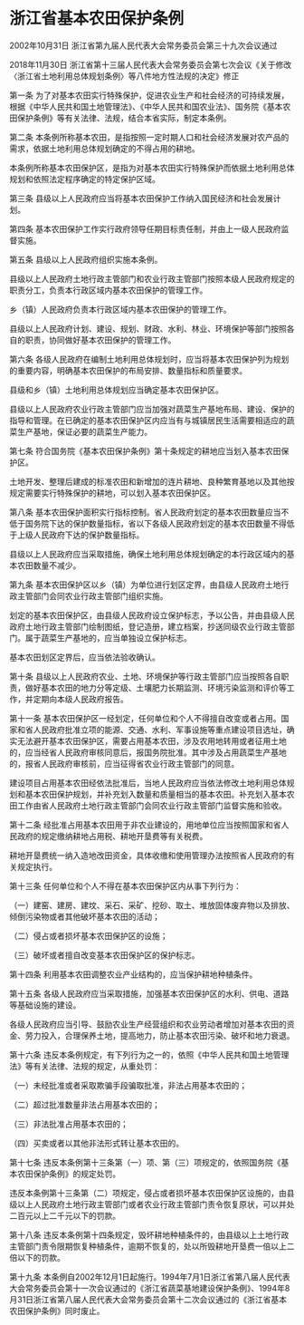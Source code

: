 # 浙江省基本农田保护条例

2002年10月31日 浙江省第九届人民代表大会常务委员会第三十九次会议通过

2018年11月30日 浙江省第十三届人民代表大会常务委员会第七次会议《关于修改〈浙江省土地利用总体规划条例〉等八件地方性法规的决定》修正

<!-- INFO END -->

第一条 为了对基本农田实行特殊保护，促进农业生产和社会经济的可持续发展，根据《中华人民共和国土地管理法》、《中华人民共和国农业法》、国务院《基本农田保护条例》等有关法律、法规，结合本省实际，制定本条例。

第二条 本条例所称基本农田，是指按照一定时期人口和社会经济发展对农产品的需求，依据土地利用总体规划确定的不得占用的耕地。

本条例所称基本农田保护区，是指为对基本农田实行特殊保护而依据土地利用总体规划和依照法定程序确定的特定保护区域。

第三条 县级以上人民政府应当将基本农田保护工作纳入国民经济和社会发展计划。

第四条 基本农田保护工作实行政府领导任期目标责任制，并由上一级人民政府监督实施。

第五条 县级以上人民政府组织实施本条例。

县级以上人民政府土地行政主管部门和农业行政主管部门按照本级人民政府规定的职责分工，负责本行政区域内基本农田保护的管理工作。

乡（镇）人民政府负责本行政区域内基本农田保护的管理工作。

县级以上人民政府计划、建设、规划、财政、水利、林业、环境保护等部门按照各自的职责，协同做好基本农田保护的管理工作。

第六条 各级人民政府在编制土地利用总体规划时，应当将基本农田保护列为规划的重要内容，明确基本农田保护的布局安排、数量指标和质量要求。

县级和乡（镇）土地利用总体规划应当确定基本农田保护区。

县级以上人民政府农业行政主管部门应当加强对蔬菜生产基地布局、建设、保护的指导和管理。在已确定的基本农田保护区内应当有与城镇居民生活需要相适应的蔬菜生产基地，保证必要的蔬菜生产能力。

第七条 符合国务院《基本农田保护条例》第十条规定的耕地应当划入基本农田保护区。

土地开发、整理后建成的标准农田和新增加的连片耕地、良种繁育基地以及其他按规定需要实行特殊保护的耕地，可以划入基本农田保护区。

第八条 基本农田保护面积实行指标控制。省人民政府划定的基本农田数量应当不低于国务院下达的保护数量指标，省以下各级人民政府划定的基本农田数量不得低于上级人民政府下达的保护数量指标。

县级以上人民政府应当采取措施，确保土地利用总体规划确定的本行政区域内的基本农田数量不减少。

第九条 基本农田保护区以乡（镇）为单位进行划区定界，由县级人民政府土地行政主管部门会同农业行政主管部门组织实施。

划定的基本农田保护区，由县级人民政府设立保护标志，予以公告，并由县级人民政府土地行政主管部门绘制图纸，登记造册，建立档案，抄送同级农业行政主管部门。属于蔬菜生产基地的，应当单独设立保护标志。

基本农田划区定界后，应当依法验收确认。

第十条 县级以上人民政府农业、土地、环境保护等行政主管部门应当按照各自职责，做好基本农田的地力分等定级、土壤肥力长期监测、环境污染监测和评价等工作，并定期向本级人民政府报告。

第十一条 基本农田保护区一经划定，任何单位和个人不得擅自改变或者占用。国家和省人民政府批准立项的能源、交通、水利、军事设施等重点建设项目选址，确实无法避开基本农田保护区，需要占用基本农田，涉及农用地转用或者征用土地的，应当经省人民政府审核同意后，报国务院批准。其中涉及占用蔬菜生产基地的，报省人民政府审核前，应当征得省农业行政主管部门的同意。

建设项目占用基本农田经依法批准后，当地人民政府应当依法修改土地利用总体规划和基本农田保护规划，并补充划入数量和质量相当的基本农田。补充划入基本农田工作由省人民政府土地行政主管部门会同农业行政主管部门监督实施和验收。

第十二条 经批准占用基本农田用于非农业建设的，用地单位应当按照国家和省人民政府的规定缴纳耕地占用税、耕地开垦费等有关税费。

耕地开垦费统一纳入造地改田资金，具体收缴和使用管理办法按照省人民政府的有关规定执行。

第十三条 任何单位和个人不得在基本农田保护区内从事下列行为：

（一）建窑、建房、建坟、采石、采矿、挖砂、取土、堆放固体废弃物以及排放、倾倒污染物或者其他破坏基本农田的活动；

（二）侵占或者损坏基本农田保护区的设施；

（三）破坏或者擅自改变基本农田保护区的保护标志。

第十四条 利用基本农田调整农业产业结构的，应当保护耕地种植条件。

第十五条 各级人民政府应当采取措施，加强基本农田保护区的水利、供电、道路等基础设施的建设。

各级人民政府应当引导、鼓励农业生产经营组织和农业劳动者增加对基本农田的资金、劳力投入，合理保养土地，提高地力，防止基本农田污染、破坏和地力衰退。

第十六条 违反本条例规定，有下列行为之一的，依照《中华人民共和国土地管理法》等有关法律、法规的规定，从重处罚：

（一）未经批准或者采取欺骗手段骗取批准，非法占用基本农田的；

（二）超过批准数量非法占用基本农田的；

（三）非法批准占用基本农田的；

（四）买卖或者以其他非法形式转让基本农田的。

第十七条 违反本条例第十三条第（一）项、第（三）项规定的，依照国务院《基本农田保护条例》的规定处罚。

违反本条例第十三条第（二）项规定，侵占或者损坏基本农田保护区设施的，由县级以上人民政府土地行政主管部门或者农业行政主管部门责令恢复原状，可以并处二百元以上二千元以下的罚款。

第十八条 违反本条例第十四条规定，毁坏耕地种植条件的，由县级以上土地行政主管部门责令限期恢复种植条件，逾期不恢复的，处以所毁耕地开垦费一倍以上二倍以下的罚款。

第十九条 本条例自2002年12月1日起施行。1994年7月1日浙江省第八届人民代表大会常务委员会第十一次会议通过的《浙江省蔬菜基地建设保护条例》、1994年8月31日浙江省第八届人民代表大会常务委员会第十二次会议通过的《浙江省基本农田保护条例》同时废止。

